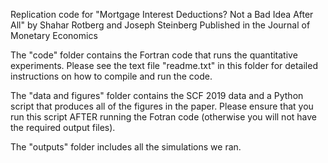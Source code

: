 Replication code for "Mortgage Interest Deductions? Not a Bad Idea After All"
by Shahar Rotberg and Joseph Steinberg
Published in the Journal of Monetary Economics

The "code" folder contains the Fortran code that runs the quantitative experiments. Please see the text file "readme.txt" in this folder for detailed instructions on how to compile and run the code.  

The "data and figures" folder contains the SCF 2019 data and a Python script that produces all of the figures in the paper. Please ensure that you run this script AFTER running the Fotran code (otherwise you will not have the required output files).

The "outputs" folder includes all the simulations we ran.
